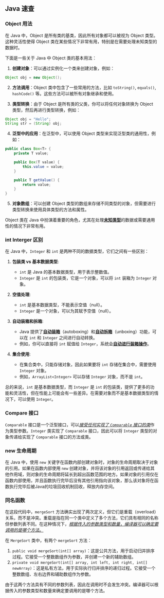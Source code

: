 ## Java 速查

### Object 用法

在 Java 中，Object 是所有类的基类，因此所有对象都可以被视为 Object 类型。这种灵活性使得 Object 类在某些情况下非常有用，特别是在需要处理未知类型的数据时。

下面是一些关于 Java 中 Object 类的基本用法：

1. **创建对象**：可以通过实例化一个类来创建对象，例如：
```java
Object obj = new Object();
```

2. **方法调用**：Object 类中包含了一些常用的方法，比如 `toString()`, `equals()`, `hashCode()` 等。这些方法可以被所有对象继承和使用。

3. **类型转换**：由于 Object 是所有类的父类，你可以将任何对象转换为 Object 类型，然后再进行类型转换，例如：
```java
Object obj = "Hello";
String str = (String) obj;
```

4. **泛型中的应用**：在泛型中，可以使用 Object 类型来实现泛型类的通用性，例如：
```java
public class Box<T> {
    private T value;

    public Box(T value) {
        this.value = value;
    }

    public T getValue() {
        return value;
    }
}
```

5. **对象数组**：可以创建 Object 类型的数组来存储不同类型的对象，但需要进行类型转换来使用具体类型的方法和属性。

Object 类在 Java 中扮演着重要的角色，尤其在处理<u>**未知类型**</u>的数据或需要通用性的情况下非常有用。

### int Interger 区别

在 Java 中，`Integer` 和 `int` 是两种不同的数据类型，它们之间有一些区别：

1. **包装类 vs 基本数据类型**:
   - `int` 是 Java 的基本数据类型，用于表示整数值。
   - `Integer` 是 `int` 的包装类，它是一个对象，可以将 `int` 装箱为 `Integer` 对象。

2. **空值处理**:
   - `int` 是基本数据类型，不能表示空值（null）。
   - `Integer` 是一个对象，可以为其赋予空值（null）。

3. **自动装箱和拆箱**:
   - Java 提供了<u>**自动装箱**</u>（autoboxing）和<u>**自动拆箱**</u>（unboxing）功能，可以在 `int` 和 `Integer` 之间进行自动转换。
   - 例如，你可以直接将 `int` 赋值给 `Integer`，系统会<u>**自动进行装箱操作**</u>。

4. **集合使用**:
   - 在集合类中，只能存储对象，因此如果要将 `int` 存储在集合中，需要使用 `Integer` 对象。
   - 例如，`ArrayList<Integer>` 可以存储 `Integer` 对象，而不是 `int`。

总的来说，`int` 是基本数据类型，而 `Integer` 是 `int` 的包装类，提供了更多的功能和灵活性，但在性能上可能会有一些差异。在需要对象而不是基本数据类型的情况下，可以使用 `Integer`。

### Compare 接口

`Comparable` 接口是一个泛型接口，可以<u>*接受任何实现了 `Comparable` 接口的类*</u>作为类型参数。`Integer` 类实现了 `Comparable` 接口，因此可以将 `Integer` 类型的对象传递给实现了 `Comparable` 接口的方法或类。

### new 生命周期

在 Java 中，使用 `new` 关键字在函数内部创建对象时，对象的生命周期取决于对象的引用。如果在函数内部使用 `new` 创建对象，并将该对象的引用返回或传递给其他作用域，则对象的生命周期将延长到超出函数范围的地方。如果对象的引用仅在函数内部使用，并且函数执行完毕后没有其他引用指向该对象，那么该对象将在函数执行完毕后被Java的垃圾回收机制回收，释放内存空间。

### 同名函数

在这段代码中，`mergeSort` 方法确实出现了两次定义，但它们是重载（overload）关系，而不是冲突。重载是指在同一个类中定义了多个方法，它们具有相同的名称但参数列表不同。在这种情况下，<u>*根据传入的参数类型和数量，编译器可以确定要调用的是哪个方法。*</u>

在 `MergeSort` 类中，有两个 `mergeSort` 方法：
1. `public void mergeSort(int[] array)`：这是公共方法，用于启动归并排序过程。它接受一个整数数组作为参数，并创建一个新的辅助数组。
2. `private void mergeSort(int[] array, int left, int right, int[] newArray)`：这是私有方法，用于实际执行归并排序的递归过程。它接受一个整数数组、左右边界和辅助数组作为参数。

由于这两个方法具有不同的参数列表，因此在调用时不会发生冲突。编译器可以根据传入的参数类型和数量来确定要调用的是哪个方法。
